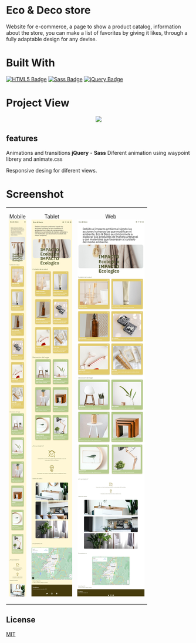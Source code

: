 # Eco & Deco store

Website for e-commerce, a page to show a product catalog, information about the store, you can make a list of favorites by giving it likes, through a fully adaptable design for any devise.

# Built With

[![HTML5 Badge](https://img.shields.io/badge/HTML5-E34F26?style=for-the-badge&logo=html5&logoColor=white)](https://developer.mozilla.org/es/docs/Web/HTML)
[![Sass Badge](https://img.shields.io/badge/Sass-CC6699?style=for-the-badge&logo=sass&logoColor=white)](https://sass-lang.com/)
[![jQuery Badge](https://img.shields.io/badge/jQuery-0769AD?style=for-the-badge&logo=jquery&logoColor=white)](https://jquery.com/)

# Project View 

<p align="center">
    <img src="/assets/img/readme_img/gif_web.gif">
</p>

## features

Animations and transitions **jQuery** - **Sass**
Diferent animation using waypoint librery and animate.css

Responsive desing for diferent views.

# Screenshot  
|    |    |    |
|----|----|----|
| <p align="center">Mobile<br><img src="/assets/img/readme_img/iphone_eco_Store.jpeg" alt="mobile view"></p> | <p align="center">Tablet<br><img src="/assets/img/readme_img/iPad_eco_Store.jpeg" alt="tablet view"></p> | <p align="center">Web<br><img src="/assets/img/readme_img/MacBook__eco_Store.jpeg" alt="web view"></p> |


## License

[MIT](https://choosealicense.com/licenses/mit/)